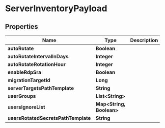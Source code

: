 

# ServerInventoryPayload


## Properties

Name | Type | Description | Notes
------------ | ------------- | ------------- | -------------
**autoRotate** | **Boolean** |  |  [optional]
**autoRotateIntervalInDays** | **Integer** |  |  [optional]
**autoRotateRotationHour** | **Integer** |  |  [optional]
**enableRdpSra** | **Boolean** |  |  [optional]
**migrationTargetId** | **Long** |  |  [optional]
**serverTargetsPathTemplate** | **String** |  |  [optional]
**userGroups** | **List&lt;String&gt;** |  |  [optional]
**usersIgnoreList** | **Map&lt;String, Boolean&gt;** |  |  [optional]
**usersRotatedSecretsPathTemplate** | **String** |  |  [optional]



